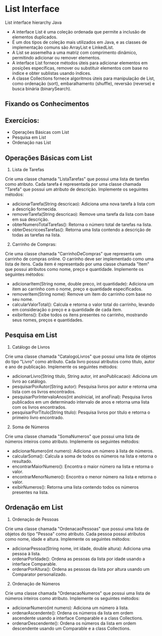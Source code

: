# List Interface
List interface hierarchy Java
 - A interface List é uma coleção ordenada que permite a inclusão de elementos duplicados.
 - É um dos tipos de coleção mais utilizados em Java, e as classes de implementação comuns são ArrayList e LinkedList.
 - A List se assemelha a uma matriz com comprimento dinâmico, permitindo adicionar ou remover elementos.
 - A interface List fornece métodos úteis para adicionar elementos em posições específicas, remover ou substituir elementos com base no índice e obter sublistas usando índices.
- A classe Collections fornece algoritmos úteis para manipulação de List, como ordenação (sort), embaralhamento (shuffle), reversão (reverse) e busca binária (binarySearch).

## Fixando os Conhecimentos

## Exercícios:

   - Operações Básicas com List
   - Pesquisa em List
   - Ordenação nas List

## Operações Básicas com List
1. Lista de Tarefas

Crie uma classe chamada "ListaTarefas" que possui uma lista de tarefas como atributo. Cada tarefa é representada por uma classe chamada "Tarefa" que possui um atributo de descrição. Implemente os seguintes métodos:

   - adicionarTarefa(String descricao): Adiciona uma nova tarefa à lista com a descrição fornecida.
   - removerTarefa(String descricao): Remove uma tarefa da lista com base em sua descrição.
   - obterNumeroTotalTarefas(): Retorna o número total de tarefas na lista.
   - obterDescricoesTarefas(): Retorna uma lista contendo a descrição de todas as tarefas na lista.

2. Carrinho de Compras:

Crie uma classe chamada "CarrinhoDeCompras" que representa um carrinho de compras online. O carrinho deve ser implementado como uma lista de itens. Cada item é representado por uma classe chamada "Item" que possui atributos como nome, preço e quantidade. Implemente os seguintes métodos:

   - adicionarItem(String nome, double preco, int quantidade): Adiciona um item ao carrinho com o nome, preço e quantidade especificados.
   - removerItem(String nome): Remove um item do carrinho com base no seu nome.
   - calcularValorTotal(): Calcula e retorna o valor total do carrinho, levando em consideração o preço e a quantidade de cada item.
   - exibirItens(): Exibe todos os itens presentes no carrinho, mostrando seus nomes, preços e quantidades.

## Pesquisa em List
1. Catálogo de Livros

Crie uma classe chamada "CatalogoLivros" que possui uma lista de objetos do tipo "Livro" como atributo. Cada livro possui atributos como título, autor e ano de publicação. Implemente os seguintes métodos:

   - adicionarLivro(String titulo, String autor, int anoPublicacao): Adiciona um livro ao catálogo.
   - pesquisarPorAutor(String autor): Pesquisa livros por autor e retorna uma lista com os livros encontrados.
   - pesquisarPorIntervaloAnos(int anoInicial, int anoFinal): Pesquisa livros publicados em um determinado intervalo de anos e retorna uma lista com os livros encontrados.
   - pesquisarPorTitulo(String titulo): Pesquisa livros por título e retorna o primeiro livro encontrado.

2. Soma de Números

Crie uma classe chamada "SomaNumeros" que possui uma lista de números inteiros como atributo. Implemente os seguintes métodos:

   - adicionarNumero(int numero): Adiciona um número à lista de números.
   - calcularSoma(): Calcula a soma de todos os números na lista e retorna o resultado.
   - encontrarMaiorNumero(): Encontra o maior número na lista e retorna o valor.
   - encontrarMenorNumero(): Encontra o menor número na lista e retorna o valor.
   - exibirNumeros(): Retorna uma lista contendo todos os números presentes na lista.

## Ordenação em List
1. Ordenação de Pessoas

Crie uma classe chamada "OrdenacaoPessoas" que possui uma lista de objetos do tipo "Pessoa" como atributo. Cada pessoa possui atributos como nome, idade e altura. Implemente os seguintes métodos:

   - adicionarPessoa(String nome, int idade, double altura): Adiciona uma pessoa à lista.
   - ordenarPorIdade(): Ordena as pessoas da lista por idade usando a interface Comparable.
   - ordenarPorAltura(): Ordena as pessoas da lista por altura usando um Comparator personalizado.

2. Ordenação de Números

Crie uma classe chamada "OrdenacaoNumeros" que possui uma lista de números inteiros como atributo. Implemente os seguintes métodos:

   - adicionarNumero(int numero): Adiciona um número à lista.
   - ordenarAscendente(): Ordena os números da lista em ordem ascendente usando a interface Comparable e a class Collections.
   - ordenarDescendente(): Ordena os números da lista em ordem descendente usando um Comparable e a class Collections.
